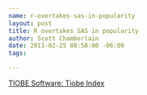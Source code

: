 ```yaml
--- 
name: r-overtakes-sas-in-popularity
layout: post
title: R overtakes SAS in popularity
author: Scott Chamberlain
date: 2011-02-25 08:58:00 -06:00
tags: 

---
```

<a href="http://www.tiobe.com/index.php/content/paperinfo/tpci/index.html">TIOBE Software: Tiobe Index</a>
